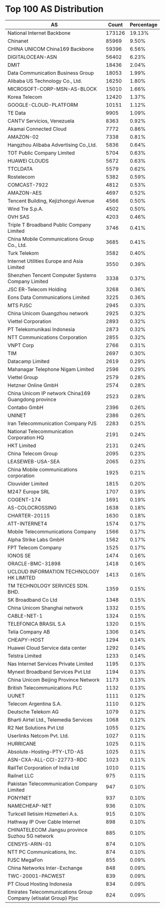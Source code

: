 # Top 100 AS Distribution
| AS | Count | Percentage |
|----|----|----|
| National Internet Backbone | 173126 | 19.13% |
| Chinanet | 85969 | 9.50% |
| CHINA UNICOM China169 Backbone | 59396 | 6.56% |
| DIGITALOCEAN-ASN | 56402 | 6.23% |
| DMIT | 18436 | 2.04% |
| Data Communication Business Group | 18053 | 1.99% |
| Alibaba US Technology Co., Ltd. | 16250 | 1.80% |
| MICROSOFT-CORP-MSN-AS-BLOCK | 15010 | 1.66% |
| Korea Telecom | 12420 | 1.37% |
| GOOGLE-CLOUD-PLATFORM | 10151 | 1.12% |
| TE Data | 9905 | 1.09% |
| CANTV Servicios, Venezuela | 8363 | 0.92% |
| Akamai Connected Cloud | 7772 | 0.86% |
| AMAZON-02 | 7338 | 0.81% |
| Hangzhou Alibaba Advertising Co.,Ltd. | 5836 | 0.64% |
| TOT Public Company Limited | 5704 | 0.63% |
| HUAWEI CLOUDS | 5672 | 0.63% |
| TTCLDATA | 5579 | 0.62% |
| Rostelecom | 5382 | 0.59% |
| COMCAST-7922 | 4812 | 0.53% |
| AMAZON-AES | 4697 | 0.52% |
| Tencent Building, Kejizhongyi Avenue | 4566 | 0.50% |
| Wind Tre S.p.A. | 4502 | 0.50% |
| OVH SAS | 4203 | 0.46% |
| Triple T Broadband Public Company Limited | 3746 | 0.41% |
| China Mobile Communications Group Co., Ltd. | 3685 | 0.41% |
| Turk Telekom | 3582 | 0.40% |
| Internet Utilities Europe and Asia Limited | 3550 | 0.39% |
| Shenzhen Tencent Computer Systems Company Limited | 3338 | 0.37% |
| JSC ER-Telecom Holding | 3268 | 0.36% |
| Eons Data Communications Limited | 3225 | 0.36% |
| MTS PJSC | 2945 | 0.33% |
| China Unicom Guangzhou network | 2925 | 0.32% |
| Viettel Corporation | 2893 | 0.32% |
| PT Telekomunikasi Indonesia | 2873 | 0.32% |
| NTT Communications Corporation | 2855 | 0.32% |
| VNPT Corp | 2766 | 0.31% |
| TIM | 2697 | 0.30% |
| Datacamp Limited | 2619 | 0.29% |
| Mahanagar Telephone Nigam Limited | 2596 | 0.29% |
| Viettel Group | 2579 | 0.28% |
| Hetzner Online GmbH | 2574 | 0.28% |
| China Unicom IP network China169 Guangdong province | 2523 | 0.28% |
| Contabo GmbH | 2396 | 0.26% |
| UNINET | 2386 | 0.26% |
| Iran Telecommunication Company PJS | 2283 | 0.25% |
| National Telecommunication Corporation HQ | 2191 | 0.24% |
| HKT Limited | 2131 | 0.24% |
| China Telecom Group | 2095 | 0.23% |
| LEASEWEB-USA-SEA | 2065 | 0.23% |
| China Mobile communications corporation | 1925 | 0.21% |
| Clouvider Limited | 1815 | 0.20% |
| M247 Europe SRL | 1707 | 0.19% |
| COGENT-174 | 1691 | 0.19% |
| AS-COLOCROSSING | 1638 | 0.18% |
| CHARTER-20115 | 1630 | 0.18% |
| ATT-INTERNET4 | 1574 | 0.17% |
| Mobile Telecommunications Company | 1566 | 0.17% |
| Alpha Strike Labs GmbH | 1562 | 0.17% |
| FPT Telecom Company | 1525 | 0.17% |
| IONOS SE | 1474 | 0.16% |
| ORACLE-BMC-31898 | 1418 | 0.16% |
| UCLOUD INFORMATION TECHNOLOGY HK LIMITED | 1413 | 0.16% |
| TM TECHNOLOGY SERVICES SDN. BHD. | 1359 | 0.15% |
| SK Broadband Co Ltd | 1348 | 0.15% |
| China Unicom Shanghai network | 1332 | 0.15% |
| CABLE-NET-1 | 1324 | 0.15% |
| TELEFONICA BRASIL S.A | 1320 | 0.15% |
| Telia Company AB | 1306 | 0.14% |
| CHEAPY-HOST | 1294 | 0.14% |
| Huawei Cloud Service data center | 1292 | 0.14% |
| Telstra Limited | 1233 | 0.14% |
| Nas Internet Services Private Limited | 1195 | 0.13% |
| Mynext Broadband Services Pvt Ltd | 1194 | 0.13% |
| China Unicom Beijing Province Network | 1173 | 0.13% |
| British Telecommunications PLC | 1132 | 0.13% |
| UUNET | 1111 | 0.12% |
| Telecom Argentina S.A. | 1110 | 0.12% |
| Deutsche Telekom AG | 1079 | 0.12% |
| Bharti Airtel Ltd., Telemedia Services | 1068 | 0.12% |
| R2 Net Solutions Pvt Ltd | 1055 | 0.12% |
| Userlinks Netcom Pvt. Ltd. | 1027 | 0.11% |
| HURRICANE | 1025 | 0.11% |
| Absolute-Hosting-PTY-LTD-AS | 1025 | 0.11% |
| ASN-CXA-ALL-CCI-22773-RDC | 1023 | 0.11% |
| RailTel Corporation of India Ltd | 1010 | 0.11% |
| Railnet LLC | 975 | 0.11% |
| Pakistan Telecommunication Company Limited | 947 | 0.10% |
| PONYNET | 937 | 0.10% |
| NAMECHEAP-NET | 936 | 0.10% |
| Turkcell Iletisim Hizmetleri A.s. | 915 | 0.10% |
| Hathway IP Over Cable Internet | 898 | 0.10% |
| CHINATELECOM Jiangsu province Suzhou 5G network | 885 | 0.10% |
| CENSYS-ARIN-01 | 874 | 0.10% |
| NTT PC Communications, Inc. | 874 | 0.10% |
| PJSC MegaFon | 855 | 0.09% |
| China Networks Inter-Exchange | 848 | 0.09% |
| TWC-20001-PACWEST | 839 | 0.09% |
| PT Cloud Hosting Indonesia | 834 | 0.09% |
| Emirates Telecommunications Group Company (etisalat Group) Pjsc | 824 | 0.09% |
